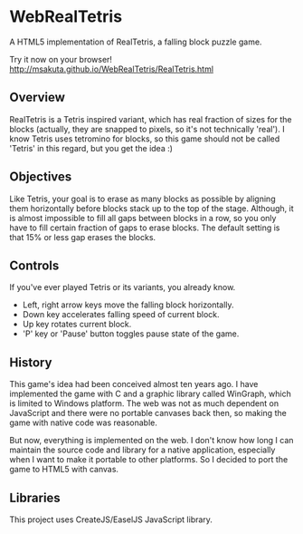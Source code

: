 WebRealTetris
=============

A HTML5 implementation of RealTetris, a falling block puzzle game.

Try it now on your browser!
http://msakuta.github.io/WebRealTetris/RealTetris.html


Overview
--------

RealTetris is a Tetris inspired variant, which has real fraction of sizes for
the blocks (actually, they are snapped to pixels, so it's not technically
'real').
I know Tetris uses tetromino for blocks, so this game should not be called
'Tetris' in this regard, but you get the idea :)


Objectives
----------

Like Tetris, your goal is to erase as many blocks as possible by aligning them
horizontally before blocks stack up to the top of the stage.
Although, it is almost impossible to fill all gaps between blocks in a row,
so you only have to fill certain fraction of gaps to erase blocks.
The default setting is that 15% or less gap erases the blocks.


Controls
--------

If you've ever played Tetris or its variants, you already know.

* Left, right arrow keys move the falling block horizontally.
* Down key accelerates falling speed of current block.
* Up key rotates current block.
* 'P' key or 'Pause' button toggles pause state of the game.


History
-------

This game's idea had been conceived almost ten years ago.
I have implemented the game with C and a graphic library called WinGraph,
which is limited to Windows platform.
The web was not as much dependent on JavaScript and there were no portable
canvases back then, so making the game with native code was reasonable.

But now, everything is implemented on the web.
I don't know how long I can maintain the source code and library for a native
application, especially when I want to make it portable to other platforms.
So I decided to port the game to HTML5 with canvas.


Libraries
---------

This project uses CreateJS/EaselJS JavaScript library.
